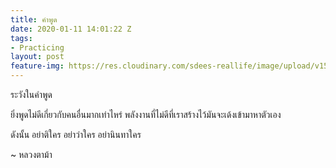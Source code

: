 ```yaml
---
title: คำพูด
date: 2020-01-11 14:01:22 Z
tags:
- Practicing
layout: post
feature-img: https://res.cloudinary.com/sdees-reallife/image/upload/v1555658919/sample_feature_img.png
---
```


ระวังในคำพูด

<i class="fa fa-child" style="color:plum"></i>

ยิ่งพูดไม่ดีเกี่ยวกับคนอื่นมากเท่าไหร่ พลังงานที่ไม่ดีที่เราสร้างไว้มันจะเด้งเข้ามาหาตัวเอง

ดังนั้น อย่าติใคร อย่าว่าใคร อย่านินทาใคร

~ หลวงตาม้า
